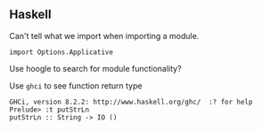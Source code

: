 Haskell
---

Can't tell what we import when importing a module.

```
import Options.Applicative
```


Use hoogle to search for module functionality?

Use `ghci` to see function return type

```
GHCi, version 8.2.2: http://www.haskell.org/ghc/  :? for help
Prelude> :t putStrLn
putStrLn :: String -> IO ()
```